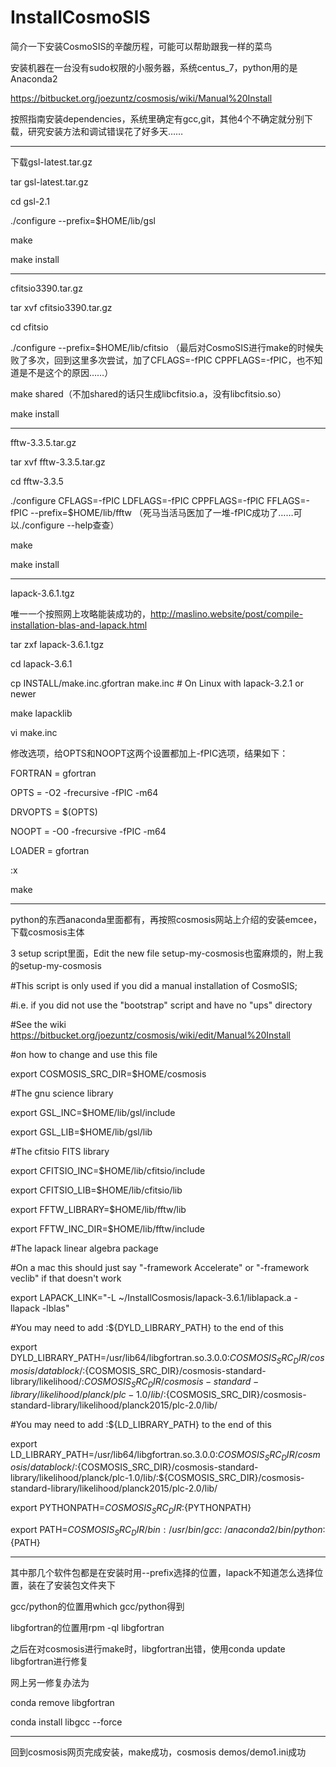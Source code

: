 # InstallCosmoSIS

简介一下安装CosmoSIS的辛酸历程，可能可以帮助跟我一样的菜鸟

安装机器在一台没有sudo权限的小服务器，系统centus_7，python用的是Anaconda2

https://bitbucket.org/joezuntz/cosmosis/wiki/Manual%20Install

按照指南安装dependencies，系统里确定有gcc,git，其他4个不确定就分别下载，研究安装方法和调试错误花了好多天……

-----------------------------

下载gsl-latest.tar.gz

tar gsl-latest.tar.gz

cd gsl-2.1

./configure --prefix=$HOME/lib/gsl

make

make install

-------------------------------

cfitsio3390.tar.gz

tar xvf cfitsio3390.tar.gz

cd cfitsio

./configure --prefix=$HOME/lib/cfitsio （最后对CosmoSIS进行make的时候失败了多次，回到这里多次尝试，加了CFLAGS=-fPIC CPPFLAGS=-fPIC，也不知道是不是这个的原因……）

make shared（不加shared的话只生成libcfitsio.a，没有libcfitsio.so）

make install

---------------------------------

fftw-3.3.5.tar.gz

tar xvf fftw-3.3.5.tar.gz

cd fftw-3.3.5

./configure CFLAGS=-fPIC LDFLAGS=-fPIC CPPFLAGS=-fPIC FFLAGS=-fPIC --prefix=$HOME/lib/fftw
（死马当活马医加了一堆-fPIC成功了……可以./configure --help查查）

make

make install

------------------------------------------

lapack-3.6.1.tgz

唯一一个按照网上攻略能装成功的，http://maslino.website/post/compile-installation-blas-and-lapack.html

tar zxf lapack-3.6.1.tgz

cd lapack-3.6.1

cp INSTALL/make.inc.gfortran make.inc   # On Linux with lapack-3.2.1 or newer

make lapacklib

vi make.inc

修改选项，给OPTS和NOOPT这两个设置都加上-fPIC选项，结果如下：

FORTRAN  = gfortran 

OPTS     = -O2 -frecursive -fPIC -m64

DRVOPTS  = $(OPTS)

NOOPT    = -O0 -frecursive -fPIC -m64

LOADER   = gfortran

:x

make

------------------------------------------

python的东西anaconda里面都有，再按照cosmosis网站上介绍的安装emcee，下载cosmosis主体

3 setup script里面，Edit the new file setup-my-cosmosis也蛮麻烦的，附上我的setup-my-cosmosis

#This script is only used if you did a manual installation of CosmoSIS;

#i.e. if you did not use the "bootstrap" script and have no "ups" directory


#See the wiki https://bitbucket.org/joezuntz/cosmosis/wiki/edit/Manual%20Install

#on how to change and use this file



export COSMOSIS_SRC_DIR=$HOME/cosmosis


#The gnu science library

export GSL_INC=$HOME/lib/gsl/include

export GSL_LIB=$HOME/lib/gsl/lib


#The cfitsio FITS library

export CFITSIO_INC=$HOME/lib/cfitsio/include

export CFITSIO_LIB=$HOME/lib/cfitsio/lib


export FFTW_LIBRARY=$HOME/lib/fftw/lib

export FFTW_INC_DIR=$HOME/lib/fftw/include



#The lapack linear algebra package

#On a mac this should just say "-framework Accelerate" or "-framework veclib" if that doesn't work

export LAPACK_LINK="-L ~/InstallCosmosis/lapack-3.6.1/liblapack.a -llapack -lblas"



#You may need to add :${DYLD_LIBRARY_PATH} to the end of this

export DYLD_LIBRARY_PATH=/usr/lib64/libgfortran.so.3.0.0:${COSMOSIS_SRC_DIR}/cosmosis/datablock/:${COSMOSIS_SRC_DIR}/cosmosis-standard-library/likelihood/:${COSMOSIS_SRC_DIR}/cosmosis-standard-library/likelihood/planck/plc-1.0/lib/:${COSMOSIS_SRC_DIR}/cosmosis-standard-library/likelihood/planck2015/plc-2.0/lib/


#You may need to add :${LD_LIBRARY_PATH} to the end of this

export LD_LIBRARY_PATH=/usr/lib64/libgfortran.so.3.0.0:${COSMOSIS_SRC_DIR}/cosmosis/datablock/:${COSMOSIS_SRC_DIR}/cosmosis-standard-library/likelihood/planck/plc-1.0/lib/:${COSMOSIS_SRC_DIR}/cosmosis-standard-library/likelihood/planck2015/plc-2.0/lib/



export PYTHONPATH=${COSMOSIS_SRC_DIR}:${PYTHONPATH}

export PATH=${COSMOSIS_SRC_DIR}/bin:/usr/bin/gcc:~/anaconda2/bin/python:${PATH}


------------------------------------------

其中那几个软件包都是在安装时用--prefix选择的位置，lapack不知道怎么选择位置，装在了安装包文件夹下

gcc/python的位置用which gcc/python得到

libgfortran的位置用rpm -ql libgfortran

之后在对cosmosis进行make时，libgfortran出错，使用conda update libgfortran进行修复

网上另一修复办法为

conda remove libgfortran

conda install libgcc --force

------------------------------------

回到cosmosis网页完成安装，make成功，cosmosis demos/demo1.ini成功

